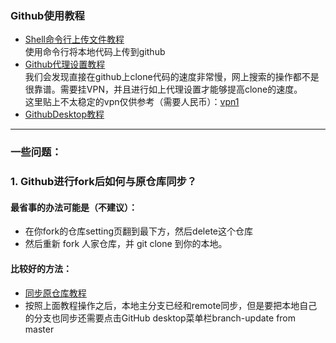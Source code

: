### Github使用教程

* [Shell命令行上传文件教程](https://blog.csdn.net/jackson23333/article/details/81315474)  
  使用命令行将本地代码上传到github
* [Github代理设置教程](https://blog.csdn.net/dta0502/article/details/90215089)  
  我们会发现直接在github上clone代码的速度非常慢，网上搜索的操作都不是很靠谱。需要挂VPN，并且进行如上代理设置才能够提高clone的速度。  
  这里贴上不太稳定的vpn仅供参考（需要人民币）：[vpn1](www.chaorenssr.tech)
* [GithubDesktop教程](https://www.zhihu.com/question/278431031/answer/486857507)

------------

### 一些问题：

### 1. Github进行fork后如何与原仓库同步？

#### 最省事的办法可能是（不建议）：  

* 在你fork的仓库setting页翻到最下方，然后delete这个仓库  
* 然后重新 fork 人家仓库，并 git clone 到你的本地。  

#### 比较好的方法：

* [同步原仓库教程](https://cloud.tencent.com/developer/article/1398502)
* 按照上面教程操作之后，本地主分支已经和remote同步，但是要把本地自己的分支也同步还需要点击GitHub desktop菜单栏branch-update from master